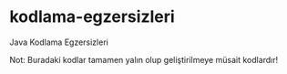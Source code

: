 # kodlama-egzersizleri
Java Kodlama Egzersizleri

Not: Buradaki kodlar tamamen yalın olup geliştirilmeye müsait kodlardır!
